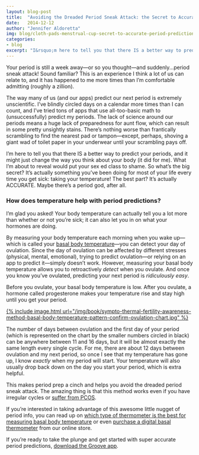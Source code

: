 ```yaml
---
layout: blog-post
title:  "Avoiding the Dreaded Period Sneak Attack: the Secret to Accurate Period Predictions"
date:   2014-12-12
author: "Jennifer Aldoretta"
img: blog/cloth-pads-menstrual-cup-secret-to-accurate-period-predictions.jpg
categories:
- blog
excerpt: "I&rsquo;m here to tell you that there IS a better way to predict your periods, and it might just change the way you think about your body (it did for me). What I&rsquo;m about to reveal would put your sex ed class to shame. So what&rsquo;s the big secret? It&rsquo;s actually something you&rsquo;ve been doing for most of your life every time you get sick..."
---
```


Your period is still a week away&mdash;or so you thought&mdash;and suddenly...period sneak attack! Sound familiar? This is an experience I think a lot of us can relate to, and it has happened to me more times than I&rsquo;m comfortable admitting (roughly a zillion). 

The way many of us (and our apps) predict our next period is extremely unscientific. I&rsquo;ve blindly circled days on a calendar more times than I can count, and I&rsquo;ve tried tons of apps that use all-too-basic math to (unsuccessfully) predict my periods. The lack of science around our periods means a huge lack of preparedness for aunt flow, which can result in some pretty unsightly stains. There&rsquo;s nothing worse than frantically scrambling to find the nearest pad or tampon&mdash;except, perhaps, shoving a giant wad of toilet paper in your underwear until your scrambling pays off. 

I&rsquo;m here to tell you that there IS a better way to predict your periods, and it might just change the way you think about your body (it did for me). What I&rsquo;m about to reveal would put your sex ed class to shame. So what&rsquo;s the big secret? It&rsquo;s actually something you&rsquo;ve been doing for most of your life every time you get sick: taking your temperature! The best part? It&rsquo;s actually ACCURATE. Maybe there&rsquo;s a period god, after all.

### How does temperature help with period predictions? ###

I&rsquo;m glad you asked! Your body temperature can actually tell you a lot more than whether or not you&rsquo;re sick; it can also let you in on what your hormones are doing. 

By measuring your body temperature each morning when you wake up&mdash;which is called your <a class="text-link" href="/the-cycle/chapter-6-hormone-changes-and-fertility-signals/#what-is-bbt">basal body temperature</a>&mdash;you can detect your day of ovulation. Since the day of ovulation can be affected by different stresses (physical, mental, emotional), trying to predict ovulation&mdash;or relying on an app to predict it&mdash;simply doesn&rsquo;t work. However, measuring your basal body temperature allows you to retroactively *detect* when you ovulate. And once you know you&rsquo;ve ovulated, predicting your next period is *ridiculously easy*.

Before you ovulate, your basal body temperature is low. After you ovulate, a hormone called progesterone makes your temperature rise and stay high until you get your period.

<a href="/img/book/sympto-thermal-fertility-awareness-method-basal-body-temperature-pattern-confirm-ovulation-chart.jpg">{% include image.html url="/img/book/sympto-thermal-fertility-awareness-method-basal-body-temperature-pattern-confirm-ovulation-chart.jpg" %}</a>

The number of days between ovulation and the first day of your period (which is represented on the chart by the smaller numbers circled in black) can be anywhere between 11 and 16 days, but it will be almost exactly the same length every single cycle. For me, there are about 12 days between ovulation and my next period, so once I see that my temperature has gone up, I know *exactly* when my period will start. Your temperature will also usually drop back down on the day you start your period, which is extra helpful.

This makes period prep a cinch and helps you avoid the dreaded period sneak attack. The amazing thing is that this method works even if you have irregular cycles or <a class="text-link" href="/blog/2014/07/11/charting-fertility-with-polycystic-ovarian-syndrome-PCOS">suffer from PCOS</a>.

If you&rsquo;re interested in taking advantage of this awesome little nugget of period info, you can read up on <a class="text-link" href="/blog/2014/11/25/whats-the-best-thermometer-for-measuring-basal-body-temperature">which type of thermometer is the best for measuring basal body temperature</a> or even <a class="text-link" href="/store/">purchase a digital basal thermometer</a> from our online store.

If you&rsquo;re ready to take the plunge and get started with super accurate period predictions, <a class="text-link" target="_blank" href="https://itunes.apple.com/app/id831795151">download the Groove app</a>.